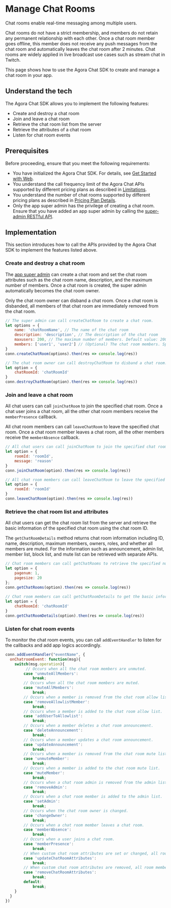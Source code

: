 # Manage Chat Rooms

Chat rooms enable real-time messaging among multiple users.

Chat rooms do not have a strict membership, and members do not retain any permanent relationship with each other. Once a chat room member goes offline, this member does not receive any push messages from the chat room and automatically leaves the chat room after 2 minutes. Chat rooms are widely applied in live broadcast use cases such as stream chat in Twitch.

This page shows how to use the Agora Chat SDK to create and manage a chat room in your app.


## Understand the tech

The Agora Chat SDK allows you to implement the following features:

- Create and destroy a chat room
- Join and leave a chat room
- Retrieve the chat room list from the server
- Retrieve the attributes of a chat room
- Listen for chat room events

## Prerequisites

Before proceeding, ensure that you meet the following requirements:

- You have initialized the Agora Chat SDK. For details, see [Get Started with Web](./agora_chat_get_started_web?platform=Web).
- You understand the call frequency limit of the Agora Chat APIs supported by different pricing plans as described in [Limitations](./agora_chat_limitation?platform=Web).
- You understand the number of chat rooms supported by different pricing plans as described in [Pricing Plan Details](./agora_chat_plan?platform=Web).
- Only the app super admin has the privilege of creating a chat room. Ensure that you have added an app super admin by calling the [super-admin RESTful API](./agora_chat_restful_chatroom_superadmin?platform=RESTful#adding-a-chat-room-super-admin).


## Implementation

This section introduces how to call the APIs provided by the Agora Chat SDK to implement the features listed above.

### Create and destroy a chat room

The [app super admin](agora_chat_restful_chatroom_superadmin) can create a chat room and set the chat room attributes such as the chat room name, description, and the maximum number of members. Once a chat room is created, the super admin automatically becomes the chat room owner.

Only the chat room owner can disband a chat room. Once a chat room is disbanded, all members of that chat room are immediately removed from the chat room.

```javascript
// The super admin can call createChatRoom to create a chat room.
let options = {
    name: 'chatRoomName', // The name of the chat room
    description: 'description', // The description of the chat room
    maxusers: 200, // The maximum number of members. Default value: 200. Maximum value: 5,000.
    members: ['user1', 'user2'] // (Optional) The chat room members. Specify at least one user.
}
conn.createChatRoom(options).then(res => console.log(res))

// The chat room owner can call destroyChatRoom to disband a chat room.
let option = {
    chatRoomId: 'chatRoomId'
}
conn.destroyChatRoom(option).then(res => console.log(res))
```

### Join and leave a chat room

All chat users can call `joinChatRoom` to join the specified chat room. Once a chat user joins a chat room, all the other chat room members receive the `memberPresence` callback.

All chat room members can call `leaveChatRoom` to leave the specified chat room. Once a chat room member leaves a chat room, all the other members receive the `memberAbsence` callback.

```javascript
// All chat users can call joinChatRoom to join the specified chat room.
let option = {
    roomId: 'roomId',
    message: 'reason'
}
conn.joinChatRoom(option).then(res => console.log(res))

// All chat room members can call leaveChatRoom to leave the specified chat room.
let option = {
    roomId: 'roomId'
}
conn.leaveChatRoom(option).then(res => console.log(res))
```

### Retrieve the chat room list and attributes

All chat users can get the chat room list from the server and retrieve the basic information of the specified chat room using the chat room ID.

The `getChatRoomDetails` method returns chat room information including ID, name, description, maximum members, owners, roles, and whether all members are muted. For the information such as announcement, admin list, member list, block list, and mute list can be retrieved with separate APIs.

```javascript
// Chat room members can call getChatRooms to retrieve the specified number of chat rooms from the server by page. The maximum value of pageSize is 1,000.
let option = {
    pagenum: 1,
    pagesize: 20
};
conn.getChatRooms(option).then(res => console.log(res))
														
// Chat room members can call getChatRoomDetails to get the basic information of the specified chat room by passing the chat room ID.
let option = {
    chatRoomId: 'chatRoomId'
}
conn.getChatRoomDetails(option).then(res => console.log(res))
```


### Listen for chat room events

To monitor the chat room events, you can call `addEventHandler` to listen for the callbacks and add app logics accordingly.

```javascript
conn.addEventHandler("eventName", {
  onChatroomEvent: function(msg){
    switch(msg.operation){
         // Occurs when all the chat room members are unmuted.
        case 'unmuteAllMembers':
            break;
        // Occurs when all the chat room members are muted.
        case 'muteAllMembers':
            break;
        // Occurs when a member is removed from the chat room allow list.
        case 'removeAllowlistMember':
            break;
        // Occurs when a member is added to the chat room allow list.
        case 'addUserToAllowlist':
            break;
        // Occurs when a member deletes a chat room announcement.
        case 'deleteAnnouncement':
            break;
        // Occurs when a member updates a chat room announcement.
        case 'updateAnnouncement':
            break;
        // Occurs when a member is removed from the chat room mute list.
        case 'unmuteMember':
            break;
        // Occurs when a member is added to the chat room mute list.
        case 'muteMember':
            break;
        // Occurs when a chat room admin is removed from the admin list.
        case 'removeAdmin':
            break;
        // Occurs when a chat room member is added to the admin list.
        case 'setAdmin':
            break;
        // Occurs when the chat room owner is changed.
        case 'changeOwner':
            break;
        // Occurs when a chat room member leaves a chat room.
        case 'memberAbsence':
            break;
        // Occurs when a user joins a chat room.
        case 'memberPresence':
            break;
        // When custom chat room attributes are set or changed, all room members receives this callback.
        case 'updateChatRoomAttributes':
            break;
        // When custom chat room attributes are removed, all room members receives this callback.
        case 'removeChatRoomAttributes':
            break;
        default:
            break;
    }
  }
})
```